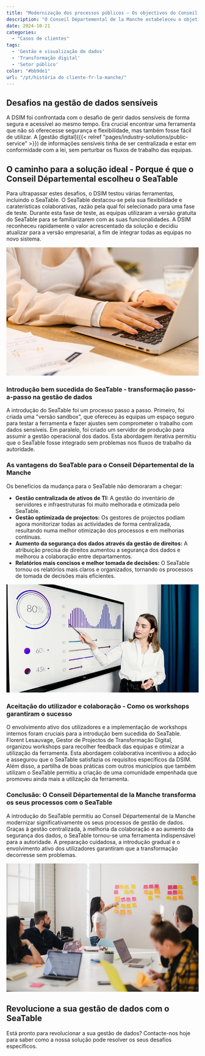 ```yaml
---
title: "Modernização dos processos públicos – Os objectivos do Conseil Départemental de la Manche"
description: "O Conseil Départemental de la Manche estabeleceu o objetivo de otimizar a gestão e a modernização dos processos de dados da sua autoridade. Para responder às crescentes exigências, a Direção de Sistemas de Informação e Modernização (DSIM) trabalhou para encontrar soluções mais eficientes para a gestão de dados. As folhas de cálculo Excel eram anteriormente uma ferramenta central, mas as crescentes restrições à centralização e à gestão dos direitos de acesso tornaram necessária uma nova solução."
date: 2024-10-21
categories: 
  - "Casos de clientes"
tags: 
  - 'Gestão e visualização de dados'
  - 'Transformação digital'
  - 'Setor público'
color: "#bb9de1"
url: "/pt/história do cliente-fr-la-manche/"
---
```


## Desafios na gestão de dados sensíveis

A DSIM foi confrontada com o desafio de gerir dados sensíveis de forma segura e acessível ao mesmo tempo. Era crucial encontrar uma ferramenta que não só oferecesse segurança e flexibilidade, mas também fosse fácil de utilizar. A [gestão digital]({{< relref "pages/industry-solutions/public-service" >}}) de informações sensíveis tinha de ser centralizada e estar em conformidade com a lei, sem perturbar os fluxos de trabalho das equipas.

## O caminho para a solução ideal - Porque é que o Conseil Départemental escolheu o SeaTable

Para ultrapassar estes desafios, o DSIM testou várias ferramentas, incluindo o SeaTable. O SeaTable destacou-se pela sua flexibilidade e caraterísticas colaborativas, razão pela qual foi selecionado para uma fase de teste. Durante esta fase de teste, as equipas utilizaram a versão gratuita do SeaTable para se familiarizarem com as suas funcionalidades. A DSIM reconheceu rapidamente o valor acrescentado da solução e decidiu atualizar para a versão empresarial, a fim de integrar todas as equipas no novo sistema.

![](pexels-anthonyshkraba-production-8374293.jpg)

### Introdução bem sucedida do SeaTable - transformação passo-a-passo na gestão de dados

A introdução do SeaTable foi um processo passo a passo. Primeiro, foi criada uma "versão sandbox", que ofereceu às equipas um espaço seguro para testar a ferramenta e fazer ajustes sem comprometer o trabalho com dados sensíveis. Em paralelo, foi criado um servidor de produção para assumir a gestão operacional dos dados. Esta abordagem iterativa permitiu que o SeaTable fosse integrado sem problemas nos fluxos de trabalho da autoridade.

### As vantagens do SeaTable para o Conseil Départemental de la Manche

Os benefícios da mudança para o SeaTable não demoraram a chegar:

- **Gestão centralizada de ativos de TI:** A gestão do inventário de servidores e infraestruturas foi muito melhorada e otimizada pelo SeaTable.
- **Gestão optimizada de projectos:** Os gestores de projectos podiam agora monitorizar todas as actividades de forma centralizada, resultando numa melhor otimização dos processos e em melhorias contínuas.
- **Aumento da segurança dos dados através da gestão de direitos:** A atribuição precisa de direitos aumentou a segurança dos dados e melhorou a colaboração entre departamentos.
- **Relatórios mais concisos e melhor tomada de decisões:** O SeaTable tornou os relatórios mais claros e organizados, tornando os processos de tomada de decisões mais eficientes.

![](pexels-artempodrez-5716042.jpg)

### Aceitação do utilizador e colaboração - Como os workshops garantiram o sucesso

O envolvimento ativo dos utilizadores e a implementação de workshops internos foram cruciais para a introdução bem sucedida do SeaTable. Florent Lesauvage, Gestor de Projectos de Transformação Digital, organizou workshops para recolher feedback das equipas e otimizar a utilização da ferramenta. Esta abordagem colaborativa incentivou a adoção e assegurou que o SeaTable satisfazia os requisitos específicos da DSIM.  
Além disso, a partilha de boas práticas com outros municípios que também utilizam o SeaTable permitiu a criação de uma comunidade empenhada que promoveu ainda mais a utilização da ferramenta.

### Conclusão: O Conseil Départemental de la Manche transforma os seus processos com o SeaTable

A introdução do SeaTable permitiu ao Conseil Départemental de la Manche modernizar significativamente os seus processos de gestão de dados. Graças à gestão centralizada, à melhoria da colaboração e ao aumento da segurança dos dados, o SeaTable tornou-se uma ferramenta indispensável para a autoridade. A preparação cuidadosa, a introdução gradual e o envolvimento ativo dos utilizadores garantiram que a transformação decorresse sem problemas.

![](jason-goodman-Oalh2MojUuk-unsplash.jpg)

## Revolucione a sua gestão de dados com o SeaTable

Está pronto para revolucionar a sua gestão de dados? Contacte-nos hoje para saber como a nossa solução pode resolver os seus desafios específicos.
